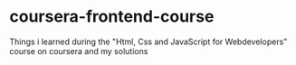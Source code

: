 # coursera-frontend-course
Things i learned during the "Html, Css and JavaScript for Webdevelopers" course on coursera and my solutions

